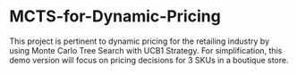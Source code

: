 # MCTS-for-Dynamic-Pricing
This project is pertinent to dynamic pricing for the retailing industry by using Monte Carlo Tree Search with UCB1 Strategy. For simplification, this demo version will focus on pricing decisions for 3 SKUs in a boutique store.
